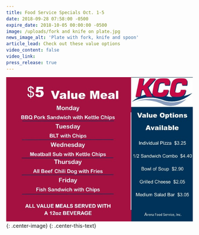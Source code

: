 ```yaml
---
title: Food Service Specials Oct. 1-5
date: 2018-09-28 07:58:00 -0500
expire_date: 2018-10-05 00:00:00 -0500
image: /uploads/fork and knife on plate.jpg
news_image_alt: 'Plate with fork, knife and spoon'
article_lead: Check out these value options
video_content: false
video_link:
press_release: true
---
```


![](/uploads/value-menu-oct1-5.jpg){: .center-image}
{: .center-this-text}